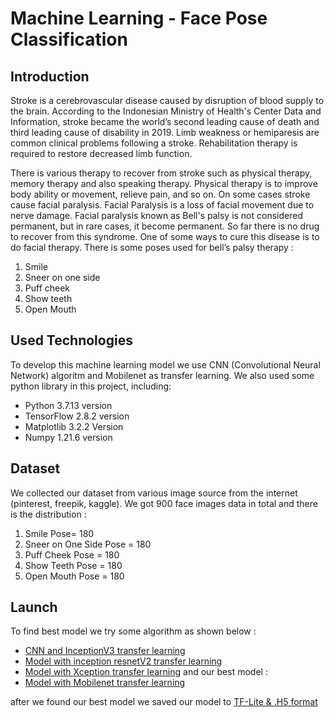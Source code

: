 # Machine Learning - Face Pose Classification 
## Introduction
Stroke is a cerebrovascular disease caused by disruption of blood supply to the brain. According to the Indonesian Ministry of Health's Center Data and Information, stroke became the world’s second leading cause of death and third leading cause of disability in 2019. Limb weakness or hemiparesis are common clinical problems following a stroke. Rehabilitation therapy is required to restore decreased limb function.

There is various therapy to recover from stroke such as physical therapy, memory therapy and also speaking therapy. Physical therapy is to improve  body ability or movement, relieve pain, and so on. On some cases stroke cause facial paralysis. Facial Paralysis is a loss of facial movement due to nerve damage. Facial paralysis known as Bell's palsy is not considered permanent, but in rare cases, it become permanent.  So far there is no drug to recover from this syndrome.  One of some ways to cure this disease is to do facial therapy. There is some poses used for bell’s palsy therapy :
1.	Smile
2.	Sneer on one side
3.	Puff cheek
4.	Show teeth
5.	Open Mouth

## Used Technologies
To develop this machine learning model we use CNN (Convolutional Neural Network) algoritm and Mobilenet as transfer learning. We also used some python library in this project, including:
- Python 3.7.13 version
- TensorFlow 2.8.2 version
- Matplotlib 3.2.2 Version
- Numpy 1.21.6 version

## Dataset
We collected our dataset from various image source from the internet (pinterest, freepik, kaggle). We got 900 face images data in total and there is the distribution :
1.	Smile Pose= 180 
2.	Sneer on One Side Pose = 180
3.	Puff Cheek Pose = 180
4.	Show Teeth Pose = 180
5.	Open Mouth Pose = 180

## Launch 
To find best model we try some algorithm as shown below :
- [CNN and InceptionV3 transfer learning](https://github.com/C22-PS185/ML-Model/blob/main/Manual_Model_Inception_V3%20(1).ipynb)
- [Model with inception resnetV2 transfer learning](https://github.com/C22-PS185/ML-Model/blob/main/Model_inceptionresnetv2.ipynb)
- [Model with Xception transfer learning](https://github.com/C22-PS185/ML-Model/blob/main/model_Xception.ipynb)
and our best model :
- [Model with Mobilenet transfer learning](https://github.com/C22-PS185/ML-Model/blob/main/final_model(MobileNet).ipynb)

after we found our best model we saved our model to [TF-Lite & .H5 format](https://drive.google.com/drive/folders/1nKQbFGayOEvkx2l0Q0B3KIUS1CsQSDDs?usp=sharing)
